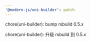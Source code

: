 ```yaml
---
'@modern-js/uni-builder': patch
---
```


chore(uni-builder): bump rsbuild 0.5.x

chore(uni-builder): 升级 rsbuild 到 0.5.x
